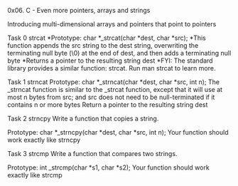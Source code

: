 0x06. C - Even more pointers, arrays and strings

Introducing multi-dimensional arrays and pointers that point to pointers

Task 0 strcat
*Prototype: char *_strcat(char *dest, char *src);
*This function appends the src string to the dest string, overwriting the terminating null byte (\0) at the end of dest, and then adds a terminating null byte
*Returns a pointer to the resulting string dest
*FYI: The standard library provides a similar function: strcat. Run man strcat to learn more.

Task 1 strncat
Prototype: char *_strncat(char *dest, char *src, int n);
The _strncat function is similar to the _strcat function, except that
it will use at most n bytes from src; and
src does not need to be null-terminated if it contains n or more bytes
Return a pointer to the resulting string dest

Task 2 strncpy
Write a function that copies a string.

Prototype: char *_strncpy(char *dest, char *src, int n);
Your function should work exactly like strncpy

Task 3 strcmp
Write a function that compares two strings.

Prototype: int _strcmp(char *s1, char *s2);
Your function should work exactly like strcmp
